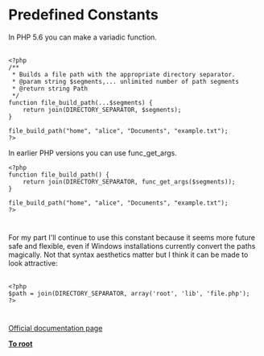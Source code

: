 # Predefined Constants



In PHP 5.6 you can make a variadic function.<br><br>

```
<?php
/**
 * Builds a file path with the appropriate directory separator.
 * @param string $segments,... unlimited number of path segments
 * @return string Path
 */
function file_build_path(...$segments) {
    return join(DIRECTORY_SEPARATOR, $segments);
}

file_build_path("home", "alice", "Documents", "example.txt");
?>
```


In earlier PHP versions you can use func_get_args.



```
<?php
function file_build_path() {
    return join(DIRECTORY_SEPARATOR, func_get_args($segments));
}

file_build_path("home", "alice", "Documents", "example.txt");
?>
```
  

#

For my part I&apos;ll continue to use this constant because it seems more future safe and flexible, even if Windows installations currently convert the paths magically. Not that syntax aesthetics matter but I think it can be made to look attractive:<br><br>

```
<?php
$path = join(DIRECTORY_SEPARATOR, array('root', 'lib', 'file.php');
?>
```
  

#

[Official documentation page](https://www.php.net/manual/en/dir.constants.php)

**[To root](/README.md)**